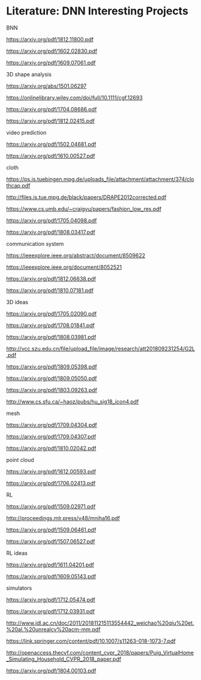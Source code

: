 # Literature: DNN Interesting Projects

BNN

https://arxiv.org/pdf/1812.11800.pdf
    
https://arxiv.org/pdf/1602.02830.pdf
    
https://arxiv.org/pdf/1609.07061.pdf

3D shape analysis

https://arxiv.org/abs/1501.06297
        
https://onlinelibrary.wiley.com/doi/full/10.1111/cgf.12693
        
https://arxiv.org/pdf/1704.08686.pdf
        
https://arxiv.org/pdf/1812.02415.pdf
        
video prediction

https://arxiv.org/pdf/1502.04681.pdf
    
https://arxiv.org/pdf/1610.00527.pdf
    
cloth

https://ps.is.tuebingen.mpg.de/uploads_file/attachment/attachment/374/clothcap.pdf
    
http://files.is.tue.mpg.de/black/papers/DRAPE2012corrected.pdf
    
https://www.cs.umb.edu/~craigyu/papers/fashion_low_res.pdf
    
https://arxiv.org/pdf/1705.04098.pdf
    
https://arxiv.org/pdf/1808.03417.pdf
    
communication system
        
https://ieeexplore.ieee.org/abstract/document/8509622
        
https://ieeexplore.ieee.org/document/8052521
        
https://arxiv.org/pdf/1812.06638.pdf
        
https://arxiv.org/pdf/1810.07181.pdf
        
3D ideas

https://arxiv.org/pdf/1705.02090.pdf

https://arxiv.org/pdf/1708.01841.pdf

https://arxiv.org/pdf/1808.03981.pdf

http://vcc.szu.edu.cn/file/upload_file/image/research/att201809231254/G2L.pdf

https://arxiv.org/pdf/1809.05398.pdf

https://arxiv.org/pdf/1809.05050.pdf

https://arxiv.org/pdf/1803.09263.pdf

http://www.cs.sfu.ca/~haoz/pubs/hu_sig18_icon4.pdf

mesh 

https://arxiv.org/pdf/1709.04304.pdf

https://arxiv.org/pdf/1709.04307.pdf

https://arxiv.org/pdf/1810.02042.pdf

point cloud 

https://arxiv.org/pdf/1612.00593.pdf

https://arxiv.org/pdf/1706.02413.pdf

RL

https://arxiv.org/pdf/1509.02971.pdf

http://proceedings.mlr.press/v48/mniha16.pdf

https://arxiv.org/pdf/1509.06461.pdf

https://arxiv.org/pdf/1507.06527.pdf

RL ideas

https://arxiv.org/pdf/1611.04201.pdf

https://arxiv.org/pdf/1609.05143.pdf

simulators

https://arxiv.org/pdf/1712.05474.pdf

https://arxiv.org/pdf/1712.03931.pdf

http://www.jdl.ac.cn/doc/2011/201811215113554442_weichao%20qiu%20et.%20al.%20unrealcv%20acm-mm.pdf

https://link.springer.com/content/pdf/10.1007/s11263-018-1073-7.pdf

http://openaccess.thecvf.com/content_cvpr_2018/papers/Puig_VirtualHome_Simulating_Household_CVPR_2018_paper.pdf

https://arxiv.org/pdf/1804.00103.pdf











    
    
    
        

